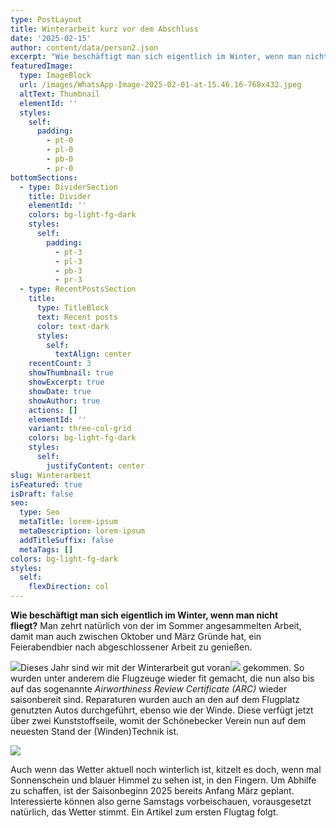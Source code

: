 ```yaml
---
type: PostLayout
title: Winterarbeit kurz vor dem Abschluss
date: '2025-02-15'
author: content/data/person2.json
excerpt: "Wie beschäftigt man sich eigentlich im Winter, wenn man nicht fliegt?\_Man zehrt natürlich von der im Sommer angesammelten Arbeit, damit man auch zwischen Oktober und März Gründe hat, ein Feierabendbier nach abgeschlossener Arbeit zu genießen."
featuredImage:
  type: ImageBlock
  url: /images/WhatsApp-Image-2025-02-01-at-15.46.16-768x432.jpeg
  altText: Thumbnail
  elementId: ''
  styles:
    self:
      padding:
        - pt-0
        - pl-0
        - pb-0
        - pr-0
bottomSections:
  - type: DividerSection
    title: Divider
    elementId: ''
    colors: bg-light-fg-dark
    styles:
      self:
        padding:
          - pt-3
          - pl-3
          - pb-3
          - pr-3
  - type: RecentPostsSection
    title:
      type: TitleBlock
      text: Recent posts
      color: text-dark
      styles:
        self:
          textAlign: center
    recentCount: 3
    showThumbnail: true
    showExcerpt: true
    showDate: true
    showAuthor: true
    actions: []
    elementId: ''
    variant: three-col-grid
    colors: bg-light-fg-dark
    styles:
      self:
        justifyContent: center
slug: Winterarbeit
isFeatured: true
isDraft: false
seo:
  type: Seo
  metaTitle: lorem-ipsum
  metaDescription: lorem-ipsum
  addTitleSuffix: false
  metaTags: []
colors: bg-light-fg-dark
styles:
  self:
    flexDirection: col
---
```

**Wie beschäftigt man sich eigentlich im Winter, wenn man nicht fliegt?** Man zehrt natürlich von der im Sommer angesammelten Arbeit, damit man auch zwischen Oktober und März Gründe hat, ein Feierabendbier nach abgeschlossener Arbeit zu genießen.

![](https://www.fliegerclub-sbk.de/wp-content/uploads/2025/02/WhatsApp-Image-2025-02-01-at-15.46.16-300x169.jpeg)Dieses Jahr sind wir mit der Winterarbeit gut voran![](https://www.fliegerclub-sbk.de/wp-content/uploads/2025/02/WhatsApp-Image-2025-01-11-at-17.48.08-461x1024.jpeg) gekommen. So wurden unter anderem die Flugzeuge wieder fit gemacht, die nun also bis auf das sogenannte *Airworthiness Review Certificate (ARC)* wieder saisonbereit sind. Reparaturen wurden auch an den auf dem Flugplatz genutzten Autos durchgeführt, ebenso wie der Winde. Diese verfügt jetzt über zwei Kunststoffseile, womit der Schönebecker Verein nun auf dem neuesten Stand der (Winden)Technik ist.

![](https://www.fliegerclub-sbk.de/wp-content/uploads/2025/02/WhatsApp-Image-2025-01-11-at-17.48.08-1-300x225.jpeg)

Auch wenn das Wetter aktuell noch winterlich ist, kitzelt es doch, wenn mal Sonnenschein und blauer Himmel zu sehen ist, in den Fingern. Um Abhilfe zu schaffen, ist der Saisonbeginn 2025 bereits Anfang März geplant. Interessierte können also gerne Samstags vorbeischauen, vorausgesetzt natürlich, das Wetter stimmt. Ein Artikel zum ersten Flugtag folgt.



